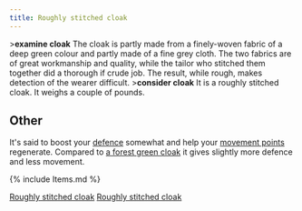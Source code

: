 ```yaml
---
title: Roughly stitched cloak
---
```


\>**examine cloak**
The cloak is partly made from a finely-woven fabric of a deep green
colour
and partly made of a fine grey cloth. The two fabrics are of great
workmanship
and quality, while the tailor who stitched them together did a thorough
if
crude job. The result, while rough, makes detection of the wearer
difficult.
\>**consider cloak**
It is a roughly stitched cloak.
It weighs a couple of pounds.

## Other

It's said to boost your [defence](dodge_bonus "wikilink") somewhat and
help your [movement points](movement_points "wikilink") regenerate.
Compared to [a forest green cloak](a_forest_green_cloak "wikilink") it
gives slightly more defence and less movement.

{% include Items.md %}

[Roughly stitched cloak](Category:_Cloth_equipment "wikilink") [Roughly
stitched cloak](Category:Cloaks "wikilink")